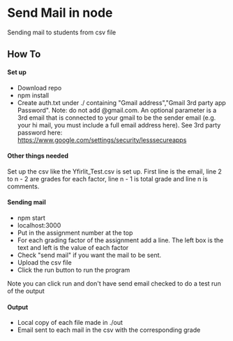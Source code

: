 Send Mail in node
===================

Sending mail to students from csv file

How To
-----------
#### Set up
- Download repo
- npm install
- Create auth.txt under ./ containing "Gmail address","Gmail 3rd party app Password". Note: do not add @gmail.com. An optional parameter is a 3rd email that is connected to your gmail to be the sender email (e.g. your hi mail, you must include a full email address here). See 3rd party password here: https://www.google.com/settings/security/lesssecureapps

#### Other things needed
Set up the csv like the Yfirlit_Test.csv is set up. First line is the email, line 2 to n - 2 are grades for each factor, line n - 1 is total grade and line n is comments.

#### Sending mail
- npm start
- localhost:3000
- Put in the assignment number at the top
- For each grading factor of the assignment add a line. The left box is the text and left is the value of each factor
- Check "send mail" if you want the mail to be sent.
- Upload the csv file
- Click the run button to run the program

Note you can click run and don't have send email checked to do a test run of the output

#### Output
- Local copy of each file made in ./out
- Email sent to each mail in the csv with the corresponding grade
